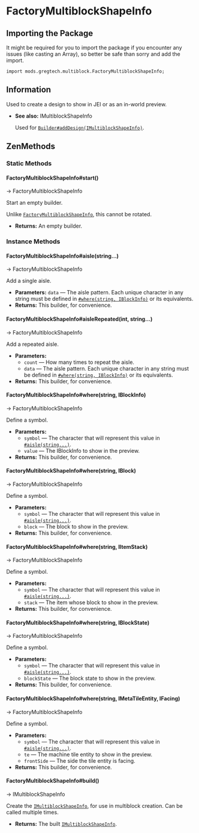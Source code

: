 # FactoryMultiblockShapeInfo

## Importing the Package

It might be required for you to import the package if you encounter any issues (like casting an Array), so better be safe than sorry and add the import.
```zenscript
import mods.gregtech.multiblock.FactoryMultiblockShapeInfo;
```
## Information
Used to create a design to show in JEI or as an in-world preview.

 * **See also:** IMultiblockShapeInfo

     <p>

     Used for [`Builder#addDesign(IMultiblockShapeInfo)`](Builder.md#builderadddesignimultiblockshapeinfo).

## ZenMethods

### Static Methods
#### FactoryMultiblockShapeInfo#start()
-> FactoryMultiblockShapeInfo

Start an empty builder.

Unlike [`FactoryMultiblockShapeInfo`](FactoryMultiblockShapeInfo.md), this cannot be rotated.

 * **Returns:** An empty builder.

### Instance Methods
#### FactoryMultiblockShapeInfo#aisle(string...)
-> FactoryMultiblockShapeInfo

Add a single aisle.

 * **Parameters:** `data` — The aisle pattern. Each unique character in any string must be defined in [`#where(string, IBlockInfo)`](#factorymultiblockshapeinfowherestring-iblockinfo) or its equivalents.
 * **Returns:** This builder, for convenience.

#### FactoryMultiblockShapeInfo#aisleRepeated(int, string...)
-> FactoryMultiblockShapeInfo

Add a repeated aisle.

 * **Parameters:**
   * `count` — How many times to repeat the aisle.
   * `data` — The aisle pattern. Each unique character in any string must be defined in [`#where(string, IBlockInfo)`](#factorymultiblockshapeinfowherestring-iblockinfo) or its equivalents.
 * **Returns:** This builder, for convenience.

#### FactoryMultiblockShapeInfo#where(string, IBlockInfo)
-> FactoryMultiblockShapeInfo

Define a symbol.

 * **Parameters:**
   * `symbol` — The character that will represent this value in [`#aisle(string...)`](#factorymultiblockshapeinfoaislestring).
   * `value` — The IBlockInfo to show in the preview.
 * **Returns:** This builder, for convenience.

#### FactoryMultiblockShapeInfo#where(string, IBlock)
-> FactoryMultiblockShapeInfo

Define a symbol.

 * **Parameters:**
   * `symbol` — The character that will represent this value in [`#aisle(string...)`](#factorymultiblockshapeinfoaislestring).
   * `block` — The block to show in the preview.
 * **Returns:** This builder, for convenience.

#### FactoryMultiblockShapeInfo#where(string, IItemStack)
-> FactoryMultiblockShapeInfo

Define a symbol.

 * **Parameters:**
   * `symbol` — The character that will represent this value in [`#aisle(string...)`](#factorymultiblockshapeinfoaislestring).
   * `stack` — The item whose block to show in the preview.
 * **Returns:** This builder, for convenience.

#### FactoryMultiblockShapeInfo#where(string, IBlockState)
-> FactoryMultiblockShapeInfo

Define a symbol.

 * **Parameters:**
   * `symbol` — The character that will represent this value in [`#aisle(string...)`](#factorymultiblockshapeinfoaislestring).
   * `blockState` — The block state to show in the preview.
 * **Returns:** This builder, for convenience.

#### FactoryMultiblockShapeInfo#where(string, IMetaTileEntity, IFacing)
-> FactoryMultiblockShapeInfo

Define a symbol.

 * **Parameters:**
   * `symbol` — The character that will represent this value in [`#aisle(string...)`](#factorymultiblockshapeinfoaislestring).
   * `te` — The machine tile entity to show in the preview.
   * `frontSide` — The side the tile entity is facing.
 * **Returns:** This builder, for convenience.

#### FactoryMultiblockShapeInfo#build()
-> IMultiblockShapeInfo

Create the [`IMultiblockShapeInfo`](../Interfaces/IMultiblockShapeInfo.md), for use in multiblock creation. Can be called multiple times.

 * **Returns:** The built [`IMultiblockShapeInfo`](../Interfaces/IMultiblockShapeInfo.md).
